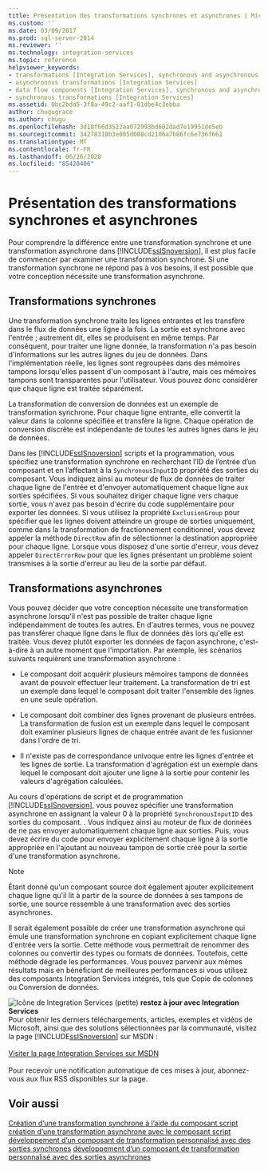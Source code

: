 ```yaml
---
title: Présentation des transformations synchrones et asynchrones | Microsoft Docs
ms.custom: ''
ms.date: 03/09/2017
ms.prod: sql-server-2014
ms.reviewer: ''
ms.technology: integration-services
ms.topic: reference
helpviewer_keywords:
- transformations [Integration Services], synchronous and asynchronous
- asynchronous transformations [Integration Services]
- data flow components [Integration Services], synchronous and asynchronous
- synchronous transformations [Integration Services]
ms.assetid: 0bc2bda5-3f8a-49c2-aaf1-01dbe4c3ebba
author: chugugrace
ms.author: chugu
ms.openlocfilehash: 3d18f66d3522aa072993bd602dad7e19951de5eb
ms.sourcegitcommit: 34278310b3e005d008cd2106a7b86fc6e736f661
ms.translationtype: MT
ms.contentlocale: fr-FR
ms.lasthandoff: 06/26/2020
ms.locfileid: "85420406"
---
```

# <a name="understanding-synchronous-and-asynchronous-transformations"></a>Présentation des transformations synchrones et asynchrones
  Pour comprendre la différence entre une transformation synchrone et une transformation asynchrone dans [!INCLUDE[ssISnoversion](../includes/ssisnoversion-md.md)], il est plus facile de commencer par examiner une transformation synchrone. Si une transformation synchrone ne répond pas à vos besoins, il est possible que votre conception nécessite une transformation asynchrone.

## <a name="synchronous-transformations"></a>Transformations synchrones
 Une transformation synchrone traite les lignes entrantes et les transfère dans le flux de données une ligne à la fois. La sortie est synchrone avec l'entrée ; autrement dit, elles se produisent en même temps. Par conséquent, pour traiter une ligne donnée, la transformation n'a pas besoin d'informations sur les autres lignes du jeu de données. Dans l'implémentation réelle, les lignes sont regroupées dans des mémoires tampons lorsqu'elles passent d'un composant à l'autre, mais ces mémoires tampons sont transparentes pour l'utilisateur. Vous pouvez donc considérer que chaque ligne est traitée séparément.

 La transformation de conversion de données est un exemple de transformation synchrone. Pour chaque ligne entrante, elle convertit la valeur dans la colonne spécifiée et transfère la ligne. Chaque opération de conversion discrète est indépendante de toutes les autres lignes dans le jeu de données.

 Dans les [!INCLUDE[ssISnoversion](../includes/ssisnoversion-md.md)] scripts et la programmation, vous spécifiez une transformation synchrone en recherchant l’ID de l’entrée d’un composant et en l’affectant à la `SynchronousInputID` propriété des sorties du composant. Vous indiquez ainsi au moteur de flux de données de traiter chaque ligne de l'entrée et d'envoyer automatiquement chaque ligne aux sorties spécifiées. Si vous souhaitez diriger chaque ligne vers chaque sortie, vous n'avez pas besoin d'écrire du code supplémentaire pour exporter les données. Si vous utilisez la propriété `ExclusionGroup` pour spécifier que les lignes doivent atteindre un groupe de sorties uniquement, comme dans la transformation de fractionnement conditionnel, vous devez appeler la méthode `DirectRow` afin de sélectionner la destination appropriée pour chaque ligne. Lorsque vous disposez d'une sortie d'erreur, vous devez appeler `DirectErrorRow` pour que les lignes présentant un problème soient transmises à la sortie d'erreur au lieu de la sortie par défaut.

## <a name="asynchronous-transformations"></a>Transformations asynchrones
 Vous pouvez décider que votre conception nécessite une transformation asynchrone lorsqu'il n'est pas possible de traiter chaque ligne indépendamment de toutes les autres. En d'autres termes, vous ne pouvez pas transférer chaque ligne dans le flux de données dès lors qu'elle est traitée. Vous devez plutôt exporter les données de façon asynchrone, c'est-à-dire à un autre moment que l'importation. Par exemple, les scénarios suivants requièrent une transformation asynchrone :

-   Le composant doit acquérir plusieurs mémoires tampons de données avant de pouvoir effectuer leur traitement. La transformation de tri est un exemple dans lequel le composant doit traiter l'ensemble des lignes en une seule opération.

-   Le composant doit combiner des lignes provenant de plusieurs entrées. La transformation de fusion est un exemple dans lequel le composant doit examiner plusieurs lignes de chaque entrée avant de les fusionner dans l'ordre de tri.

-   Il n'existe pas de correspondance univoque entre les lignes d'entrée et les lignes de sortie. La transformation d'agrégation est un exemple dans lequel le composant doit ajouter une ligne à la sortie pour contenir les valeurs d'agrégation calculées.

 Au cours d'opérations de script et de programmation [!INCLUDE[ssISnoversion](../includes/ssisnoversion-md.md)], vous pouvez spécifier une transformation asynchrone en assignant la valeur 0 à la propriété `SynchronousInputID` des sorties du composant. . Vous indiquez ainsi au moteur de flux de données de ne pas envoyer automatiquement chaque ligne aux sorties. Puis, vous devez écrire du code pour envoyer explicitement chaque ligne à la sortie appropriée en l'ajoutant au nouveau tampon de sortie créé pour la sortie d'une transformation asynchrone.

> [!NOTE]
>  Étant donné qu'un composant source doit également ajouter explicitement chaque ligne qu'il lit à partir de la source de données à ses tampons de sortie, une source ressemble à une transformation avec des sorties asynchrones.

 Il serait également possible de créer une transformation asynchrone qui émule une transformation synchrone en copiant explicitement chaque ligne d'entrée vers la sortie. Cette méthode vous permettrait de renommer des colonnes ou convertir des types ou formats de données. Toutefois, cette méthode dégrade les performances. Vous pouvez parvenir aux mêmes résultats mais en bénéficiant de meilleures performances si vous utilisez des composants Integration Services intégrés, tels que Copie de colonnes ou Conversion de données.

![Icône de Integration Services (petite)](media/dts-16.gif "Icône Integration Services (petite)")  **restez à jour avec Integration Services**<br /> Pour obtenir les derniers téléchargements, articles, exemples et vidéos de Microsoft, ainsi que des solutions sélectionnées par la communauté, visitez la page [!INCLUDE[ssISnoversion](../includes/ssisnoversion-md.md)] sur MSDN :<br /><br /> [Visiter la page Integration Services sur MSDN](https://go.microsoft.com/fwlink/?LinkId=136655)<br /><br /> Pour recevoir une notification automatique de ces mises à jour, abonnez-vous aux flux RSS disponibles sur la page.

## <a name="see-also"></a>Voir aussi
 [Création d’une transformation synchrone à l’aide du composant script](data-flow/transformations/script-component.md) [création d’une transformation asynchrone avec le composant script](extending-packages-scripting-data-flow-script-component-types/creating-an-asynchronous-transformation-with-the-script-component.md) [développement d’un composant de transformation personnalisé avec des sorties synchrones](extending-packages-custom-objects-data-flow-types/developing-a-custom-transformation-component-with-synchronous-outputs.md) [développement d’un composant de transformation personnalisé avec des sorties asynchrones](extending-packages-custom-objects-data-flow-types/developing-a-custom-transformation-component-with-asynchronous-outputs.md)


